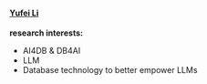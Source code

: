 #### [Yufei Li](https://fei.host.sophylee.top/about)


**research interests:**
- AI4DB & DB4AI
- LLM
- Database technology to better empower LLMs 